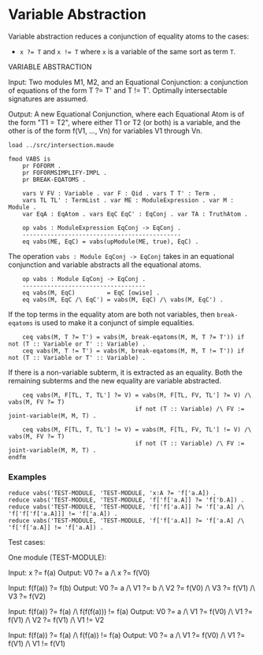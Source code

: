 Variable Abstraction
====================

Variable abstraction reduces a conjunction of equality atoms to the cases:

-   `x ?= T` and `x != T` where `x` is a variable of the same sort as term `T`.

VARIABLE ABSTRACTION

Input: Two modules M1, M2, and an Equational Conjunction: a conjunction of 
equations of the form T ?= T' and T != T'. 
Optimally intersectable signatures are assumed.

Output: A new Equational Conjunction, where each Equational Atom is of the
form "T1 = T2", where either T1 or T2 (or both) is a variable, and the other
is of the form f(V1, ..., Vn) for variables V1 through Vn.

```{.maude .vabs}
load ../src/intersection.maude

fmod VABS is
    pr FOFORM .
    pr FOFORMSIMPLIFY-IMPL .
    pr BREAK-EQATOMS .

    vars V FV : Variable . var F : Qid . vars T T' : Term .
    vars TL TL' : TermList . var ME : ModuleExpression . var M : Module .
    var EqA : EqAtom . vars EqC EqC' : EqConj . var TA : TruthAtom .

    op vabs : ModuleExpression EqConj -> EqConj .
    ---------------------------------------------
    eq vabs(ME, EqC) = vabs(upModule(ME, true), EqC) .
```

The operation `vabs : Module EqConj -> EqConj` takes in an equational conjunction and variable abstracts all the equational atoms.

```{.maude .vabs}
    op vabs : Module EqConj -> EqConj .
    -----------------------------------
    eq vabs(M, EqC)         = EqC [owise] .
    eq vabs(M, EqC /\ EqC') = vabs(M, EqC) /\ vabs(M, EqC') .
```

If the top terms in the equality atom are both not variables, then `break-eqatoms` is used to make it a conjunct of simple equalities.

```{.maude .vabs}
    ceq vabs(M, T ?= T') = vabs(M, break-eqatoms(M, M, T ?= T')) if not (T :: Variable or T' :: Variable) .
    ceq vabs(M, T != T') = vabs(M, break-eqatoms(M, M, T != T')) if not (T :: Variable or T' :: Variable) .
```

If there is a non-variable subterm, it is extracted as an equality.
Both the remaining subterms and the new equality are variable abstracted.

```{.maude .vabs}
    ceq vabs(M, F[TL, T, TL'] ?= V) = vabs(M, F[TL, FV, TL'] ?= V) /\ vabs(M, FV ?= T)
                                    if not (T :: Variable) /\ FV := joint-variable(M, M, T) .

    ceq vabs(M, F[TL, T, TL'] != V) = vabs(M, F[TL, FV, TL'] != V) /\ vabs(M, FV ?= T)
                                    if not (T :: Variable) /\ FV := joint-variable(M, M, T) .
endfm
```

### Examples

```
reduce vabs('TEST-MODULE, 'TEST-MODULE, 'x:A ?= 'f['a.A]) .
reduce vabs('TEST-MODULE, 'TEST-MODULE, 'f['f['a.A]] ?= 'f['b.A]) .
reduce vabs('TEST-MODULE, 'TEST-MODULE, 'f['f['a.A]] ?= 'f['a.A] /\ 'f['f['f['a.A]]] != 'f['a.A]) .
reduce vabs('TEST-MODULE, 'TEST-MODULE, 'f['f['a.A]] ?= 'f['a.A] /\ 'f['f['a.A]] != 'f['a.A]) .
```

Test cases:

One module (TEST-MODULE):

Input:  x ?= f(a)
Output: V0 ?= a /\ x ?= f(V0)

Input:  f(f(a)) ?= f(b)
Output: V0 ?= a /\ V1 ?= b /\ V2 ?= f(V0) /\ V3 ?= f(V1) /\ V3 ?= f(V2)

Input:  f(f(a)) ?= f(a) /\ f(f(f(a))) != f(a)
Output: V0 ?= a /\ V1 ?= f(V0) /\ V1 ?= f(V1) /\ V2 ?= f(V1) /\ V1 != V2

Input:  f(f(a)) ?= f(a) /\ f(f(a)) != f(a)
Output: V0 ?= a /\ V1 ?= f(V0) /\ V1 ?= f(V1) /\ V1 != f(V1)
